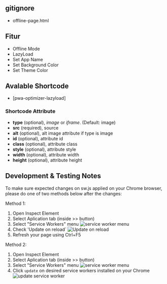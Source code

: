 ## gitignore
- offline-page.html

## Fitur
- Offline Mode
- LazyLoad
- Set App Name
- Set Background Color
- Set Theme Color

## Avalable Shortcode
- [pwa-optimizer-lazyload]

### Shortcode Attribute
- **type** (optional), *image* or *iframe*. (Default: image)
- **src** (required), source
- **alt** (optional), alt image attribute if type is image
- **id** (optional), attribute id
- **class** (optional), attribute class
- **style** (optional), attribute style
- **width** (optional), attribute width
- **height** (optional), attribute height

## Development & Testing Notes

To make sure expected changes on sw.js applied on your Chrome browser, please do one of two methods below after the changes:

Method 1:

1. Open Inspect Element
2. Select Aplication tab (inside >> button)
3. Select "Service Workers" menu ![service worker menu](https://image.ibb.co/kxPrBd/menu_service_worker.png "service worker menu")
4. Check 'Update on reload` ![Update on reload](https://image.ibb.co/jarcjy/update_on_reload_service_worker.png "Update on reload")
5. Refresh your page using Ctrl+F5

Method 2:

1. Open Inspect Element
2. Select Aplication tab (inside >> button)
3. Select "Service Workers" menu ![service worker menu](https://image.ibb.co/kxPrBd/menu_service_worker.png "service worker menu")
4. Click `update` on desired service workers installed on your Chrome ![update service worker](https://image.ibb.co/fzZxjy/update_service_worker.png "update service worker")